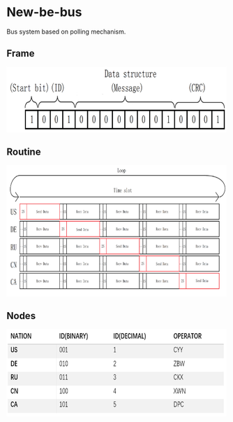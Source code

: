 # New-be-bus

Bus system based on polling mechanism.

## Frame
<img src="frame.png" width="800" height="150" />

## Routine
<img src="routine.png" width="800" height="300" />

## Nodes
<img src="nodes.png" width="800" height="200" />

